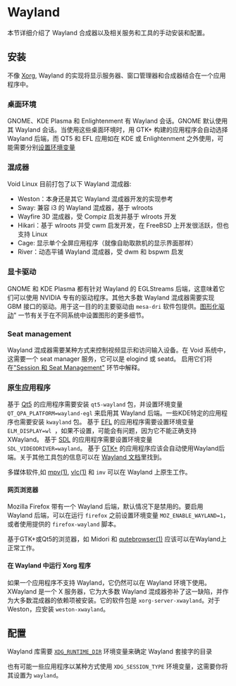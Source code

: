 # Wayland

本节详细介绍了 Wayland 合成器以及相关服务和工具的手动安装和配置。

## 安装

不像 [Xorg](./xorg.md), Wayland 的实现将显示服务器、窗口管理器和合成器结合在一个应用程序中。

### 桌面环境

GNOME、KDE Plasma 和 Enlightenment 有 Wayland 会话。GNOME 默认使用其 Wayland 会话。当使用这些桌面环境时，用 GTK+ 构建的应用程序会自动选择 Wayland 后端，而 QT5 和 EFL 应用如在 KDE 或 Enlightenment 之外使用，可能需要分别[设置环境变量](#原生应用程序) 

### 混成器

Void Linux 目前打包了以下 Wayland 混成器:

- Weston：本身还是其它 Wayland 混成器开发的实现参考
- Sway: 兼容 i3 的 Wayland 混成器，基于 wlroots
- Wayfire 3D 混成器，受 Compiz 启发并基于 wlroots 开发
- Hikari：基于 wlroots 并受 cwm 启发开发，在 FreeBSD 上开发很活跃，但也支持 Linux
- Cage: 显示单个全屏应用程序（就像自助取款机的显示界面那样）
- River：动态平铺 Wayland 混成器，受 dwm 和 bspwm 启发

### 显卡驱动

GNOME 和 KDE Plasma 都有针对 Wayland 的 EGLStreams 后端，这意味着它们可以使用 NVIDIA 专有的驱动程序。其他大多数 Wayland 混成器需要实现 GBM 接口的驱动。用于这一目的的主要驱动由 `mesa-dri` 软件包提供。[图形化驱动](./graphics-drivers/index.md)" 一节有关于在不同系统中设置图形的更多细节。

### Seat management

Wayland 混成器需要某种方式来控制视频显示和访问输入设备。在 Void 系统中，这需要一个 seat manager 服务，它可以是 elogind 或 seatd。
启用它们将在["Session 和 Seat Management"](../session-management.md) 环节中解释。

### 原生应用程序

基于 [Qt5](https://wayland.freedesktop.org/qt5.html) 的应用程序需要安装 `qt5-wayland` 包，并设置环境变量`QT_QPA_PLATFORM=wayland-egl` 来启用其 Wayland 后端。一些KDE特定的应用程序也需要安装 `kwayland` 包。
基于 [EFL](https://wayland.freedesktop.org/efl.html) 的应用程序需要设置环境变量 `ELM_DISPLAY=wl `，如果不设置，可能会有问题，因为它不能正确支持XWayland。
基于 [SDL](https://libsdl.org) 的应用程序需要设置环境变量 `SDL_VIDEODRIVER=wayland`。
基于 [GTK+](https://wiki.gnome.org/Initiatives/Wayland/GTK%2B) 的应用程序应该会自动使用Wayland后端。关于其他工具包的信息可以在  [Wayland 文档](https://wayland.freedesktop.org/toolkits.html)里找到。

多媒体软件,如 [mpv(1)](https://man.voidlinux.org/mpv.1),
[vlc(1)](https://man.voidlinux.org/vlc.1) 和 `imv` 可以在 Wayland 上原生工作。

#### 网页浏览器
Mozilla Firefox 带有一个 Wayland 后端，默认情况下是禁用的。要启用 Wayland 后端，可以在运行 `firefox` 之前设置环境变量 `MOZ_ENABLE_WAYLAND=1`，或者使用提供的 `firefox-wayland` 脚本。

基于GTK+或Qt5的浏览器，如 Midori 和 [qutebrowser(1)](https://man.voidlinux.org/qutebrowser.1) 应该可以在Wayland上正常工作。

#### 在 Wayland 中运行 Xorg 程序

如果一个应用程序不支持 Wayland，它仍然可以在 Wayland 环境下使用。XWayland 是一个 X 服务器，它为大多数 Wayland 混成器弥补了这一缺陷，并作为大多数混成器的依赖项被安装。它的软件包是 `xorg-server-xwayland`。对于 Weston，应安装 `weston-xwayland`。

## 配置 

Wayland 库需要 [`XDG_RUNTIME_DIR`](../session-management.html#xdg_runtime_dir) 环境变量来确定 Wayland 套接字的目录

也有可能一些应用程序以某种方式使用 `XDG_SESSION_TYPE` 环境变量，这需要你将其设置为 `wayland`。
